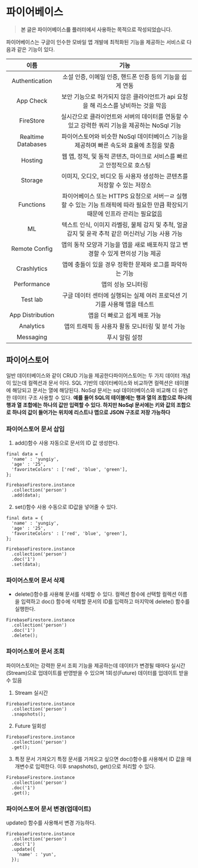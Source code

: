# 파이어베이스

> **본 글은 파이어베이스를 플러터에서 사용하는 목적으로 작성되었습니다.**

파이어베이스는 구글이 인수한 모바일 앱 개발에 최적화된 기능을 제공하는 서비스로 다음과 같은 기능이 있다. 

|이름|기능|
|:---:|:---:|
|Authentication|소설 인증, 이메일 인증, 핸드폰 인증 등의 기능을 쉽게 연동|
|App Check|보안 기능으로 허가되지 않은 클라이언트가 api 요청을 해 리소스를 낭비하는 것을 막음|
|FireStore|실시간으로 클라이언트와 서버의 데이터를 연동할 수 있고 강력한 쿼리 기능을 제공하는 NoSql 기능|
|Realtime Databases| 파이어스토어와 비슷한 NoSql 데이터베이스 기능을 제공하며 빠른 속도와 효율에 초점을 맞춤|
|Hosting|웹 앱, 정적, 및 동적 콘텐츠, 마이크로 서비스를 빠르고 안정적으로 호스팅|
|Storage|이미지, 오디오, 비디오 등 사용자 생성하는 콘텐츠를 저장할 수 있는 저장소|
|Functions|파이어베이스 또는 HTTPS 요청으로 서버ㅡㄹ 실행할 수 있는 기능 트래픽에 따라 필요한 만큼 확장되기 때문에 인프라 관리는 필요없음|
|ML|텍스트 인식, 이미지 라벨링, 물체 감지 및 추척, 얼굴 감지 및 윤곽 추적 같은 머신러닝 기능 사용 가능|
|Remote Config|앱의 동작 모양과 기능을 앱을 새로 배포하지 않고 변경할 수 있게 편의성 기능 제공|
|Crashlytics|앱에 충돌이 있을 경우 정확한 문제와 로그를 파악하는 기능|
|Performance|앱의 성능 모니터링|
|Test lab|구글 데이터 센터에 실행되는 실제 여러 프로덕션 기기를 사용해 앱을 테스트|
|App Distribution|앱을 더 빠로고 쉽게 배포 가능|
|Analytics| 앱의 트래픽 등 사용자 활동 모니터링 및 분석 가능|
|Messaging|푸시 알림 설정|

## 파이어스토어
일반 데이터베이스와 같이 CRUD 기능을 제공한다파이어스토어는 두 가지 데이터 개념이 있는데 컬렉션과 문서 이다. SQL 기반의 데이터베이스와 비교하면 컬렉션은 테이블에 해당되고 문서는 열에 해당된다. NoSql 문서는 sql 데이터베이스와 비교해 더 유연한 데이터 구조 사용할 수 있다. **예를 들어 SQL의 테이블에는 행과 열의 조합으로 하나의 행과 열 조합에는 하나의 값만 입력할 수 있다. 하지만 NoSql 문서에는 키와 값의 조합으로 하나의 값이 들어가는 위치에 리스트나 맵으로 JSON 구조로 저장 가능하다**

### 파이어스토어 문서 삽입
1. add()함수 사용
자동으로 문서의 ID 값 생성한다.
```
final data = {
  'name' : 'yungiy',
  'age' : '25',
  'favoriteColors' : ['red', 'blue', 'green'],
};

FirebaseFirestore.instance
  .collection('person')
  .add(data);
```
2. set()함수 사용
수동으로 ID값을 넣어줄 수 있다.
```
final data = {
  'name' : 'yungiy',
  'age' : '25',
  'favoriteColors' : ['red', 'blue', 'green'],
};

FirebaseFirestore.instance
  .collection('person')
  .doc('1')
  .set(data);
```
### 파이어스토어 문서 삭제
* delete()함수를 사용해 문서를 삭제할 수 있다.
컬렉션 함수에 선택할 컬렉션 이름을 입력하고 doc() 함수에 삭제할 문서의 ID를 입력하고 마지막에 delete() 함수를 실행한다. 
```
FirebaseFirestore.instance
  .collection('person')
  .doc('1')
  .delete();
```
### 파이어스토어 문서 조회
파이어스토어는 강력한 문서 조회 기능을 제공하는데 데이터가 변경될 때마다 실시간(Stream)으로 업데이트를 반영받을 수 있으며 1회성(Future) 데이터를 업데이트 받을 수 있음
1. Stream 실시간
```
FirebaseFirestore.instance
  .collection('person')
  .snapshots();
```
2. Future 일회성
```
FirebaseFirestore.instance
  .collection('person')
  .get();
```
3. 특정 문서 가져오기
특정 문서를 가져오고 싶으면 doc()함수를 사용해서 ID 값을 매개변수로 입력한다. 이후 snapshots(), get()으로 처리할 수 있다. 
```
FirebaseFirestore.instance
  .collection('person')
  .doc('1')
  .get();
```

### 파이어스토어 문서 변경(업데이트)
update() 함수를 사용해서 변경 가능하다. 
```
FirebaseFirestore.instance
  .collection('person')
  .doc('1')
  .update({
    'name' : 'yun',
  });
```

